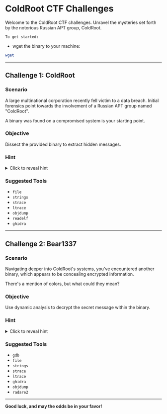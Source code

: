 # ColdRoot CTF Challenges

Welcome to the ColdRoot CTF challenges. Unravel the mysteries set forth by the notorious Russian APT group, ColdRoot.

```
To get started:
```

- wget the binary to your machine:

```bash
wget
```

---

## Challenge 1: ColdRoot

### Scenario
A large multinational corporation recently fell victim to a data breach. Initial forensics point towards the involvement of a Russian APT group named "ColdRoot". 

A binary was found on a compromised system is your starting point. 

### Objective
Dissect the provided binary to extract hidden messages.

### Hint
<details>
  <summary>Click to reveal hint</summary>
  
  - Sometimes, it's not about gaining access but understanding the process.
  - Strings can be useful, but they might also deceive.
</details>

### Suggested Tools
- `file`
- `strings`
- `strace`
- `ltrace`
- `objdump`
- `readelf`
- `ghidra`

---

## Challenge 2: Bear1337

### Scenario

Navigating deeper into ColdRoot's systems, you've encountered another binary, which appears to be concealing encrypted information. 

There's a mention of colors, but what could they mean?

### Objective
Use dynamic analysis to decrypt the secret message within the binary.

### Hint
<details>
  <summary>Click to reveal hint</summary>
  
  The path ahead requires a trio of colors. Look to the north, where winters are fierce, and tales of bears and babushkas are abundant.
</details>

### Suggested Tools
- `gdb`
- `file`
- `strings`
- `strace`
- `ltrace`
- `ghidra`
- `objdump`
- `radare2`

---

**Good luck, and may the odds be in your favor!**
